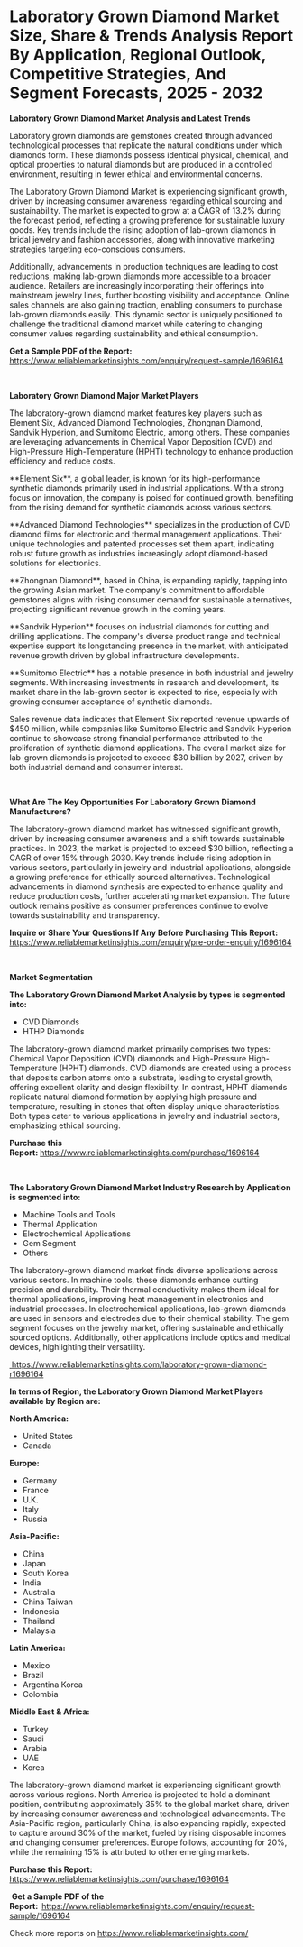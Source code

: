 <p><h1>Laboratory Grown Diamond Market Size, Share & Trends Analysis Report By Application, Regional Outlook, Competitive Strategies, And Segment Forecasts, 2025 - 2032</h1></p><p><strong>Laboratory Grown Diamond Market Analysis and Latest Trends</strong></p>
<p><p>Laboratory grown diamonds are gemstones created through advanced technological processes that replicate the natural conditions under which diamonds form. These diamonds possess identical physical, chemical, and optical properties to natural diamonds but are produced in a controlled environment, resulting in fewer ethical and environmental concerns.</p><p>The Laboratory Grown Diamond Market is experiencing significant growth, driven by increasing consumer awareness regarding ethical sourcing and sustainability. The market is expected to grow at a CAGR of 13.2% during the forecast period, reflecting a growing preference for sustainable luxury goods. Key trends include the rising adoption of lab-grown diamonds in bridal jewelry and fashion accessories, along with innovative marketing strategies targeting eco-conscious consumers.</p><p>Additionally, advancements in production techniques are leading to cost reductions, making lab-grown diamonds more accessible to a broader audience. Retailers are increasingly incorporating their offerings into mainstream jewelry lines, further boosting visibility and acceptance. Online sales channels are also gaining traction, enabling consumers to purchase lab-grown diamonds easily. This dynamic sector is uniquely positioned to challenge the traditional diamond market while catering to changing consumer values regarding sustainability and ethical consumption.</p></p>
<p><strong>Get a Sample PDF of the Report:&nbsp;</strong> <a href="https://www.reliablemarketinsights.com/enquiry/request-sample/1696164?utm_campaign=2004&utm_medium=2&utm_source=Github&utm_content=ia&utm_term=08012025&utm_id=laboratory-grown-diamond">https://www.reliablemarketinsights.com/enquiry/request-sample/1696164</a></p>
<p>&nbsp;</p>
<p><strong>Laboratory Grown Diamond Major Market Players</strong></p>
<p><p>The laboratory-grown diamond market features key players such as Element Six, Advanced Diamond Technologies, Zhongnan Diamond, Sandvik Hyperion, and Sumitomo Electric, among others. These companies are leveraging advancements in Chemical Vapor Deposition (CVD) and High-Pressure High-Temperature (HPHT) technology to enhance production efficiency and reduce costs.</p><p>**Element Six**, a global leader, is known for its high-performance synthetic diamonds primarily used in industrial applications. With a strong focus on innovation, the company is poised for continued growth, benefiting from the rising demand for synthetic diamonds across various sectors.</p><p>**Advanced Diamond Technologies** specializes in the production of CVD diamond films for electronic and thermal management applications. Their unique technologies and patented processes set them apart, indicating robust future growth as industries increasingly adopt diamond-based solutions for electronics.</p><p>**Zhongnan Diamond**, based in China, is expanding rapidly, tapping into the growing Asian market. The company's commitment to affordable gemstones aligns with rising consumer demand for sustainable alternatives, projecting significant revenue growth in the coming years.</p><p>**Sandvik Hyperion** focuses on industrial diamonds for cutting and drilling applications. The company's diverse product range and technical expertise support its longstanding presence in the market, with anticipated revenue growth driven by global infrastructure developments.</p><p>**Sumitomo Electric** has a notable presence in both industrial and jewelry segments. With increasing investments in research and development, its market share in the lab-grown sector is expected to rise, especially with growing consumer acceptance of synthetic diamonds.</p><p>Sales revenue data indicates that Element Six reported revenue upwards of $450 million, while companies like Sumitomo Electric and Sandvik Hyperion continue to showcase strong financial performance attributed to the proliferation of synthetic diamond applications. The overall market size for lab-grown diamonds is projected to exceed $30 billion by 2027, driven by both industrial demand and consumer interest.</p></p>
<p>&nbsp;</p>
<p><strong>What Are The Key Opportunities For Laboratory Grown Diamond Manufacturers?</strong></p>
<p><p>The laboratory-grown diamond market has witnessed significant growth, driven by increasing consumer awareness and a shift towards sustainable practices. In 2023, the market is projected to exceed $30 billion, reflecting a CAGR of over 15% through 2030. Key trends include rising adoption in various sectors, particularly in jewelry and industrial applications, alongside a growing preference for ethically sourced alternatives. Technological advancements in diamond synthesis are expected to enhance quality and reduce production costs, further accelerating market expansion. The future outlook remains positive as consumer preferences continue to evolve towards sustainability and transparency.</p></p>
<p><strong>Inquire or Share Your Questions If Any Before Purchasing This Report:</strong> <a href="https://www.reliablemarketinsights.com/enquiry/pre-order-enquiry/1696164?utm_campaign=2004&utm_medium=2&utm_source=Github&utm_content=ia&utm_term=08012025&utm_id=laboratory-grown-diamond">https://www.reliablemarketinsights.com/enquiry/pre-order-enquiry/1696164</a></p>
<p>&nbsp;</p>
<p><strong>Market Segmentation</strong></p>
<p><strong>The Laboratory Grown Diamond Market Analysis by types is segmented into:</strong></p>
<p><ul><li>CVD Diamonds</li><li>HTHP Diamonds</li></ul></p>
<p><p>The laboratory-grown diamond market primarily comprises two types: Chemical Vapor Deposition (CVD) diamonds and High-Pressure High-Temperature (HPHT) diamonds. CVD diamonds are created using a process that deposits carbon atoms onto a substrate, leading to crystal growth, offering excellent clarity and design flexibility. In contrast, HPHT diamonds replicate natural diamond formation by applying high pressure and temperature, resulting in stones that often display unique characteristics. Both types cater to various applications in jewelry and industrial sectors, emphasizing ethical sourcing.</p></p>
<p><strong>Purchase this Report:&nbsp;</strong><a href="https://www.reliablemarketinsights.com/purchase/1696164?utm_campaign=2004&utm_medium=2&utm_source=Github&utm_content=ia&utm_term=08012025&utm_id=laboratory-grown-diamond">https://www.reliablemarketinsights.com/purchase/1696164</a></p>
<p>&nbsp;</p>
<p><strong>The Laboratory Grown Diamond Market Industry Research by Application is segmented into:</strong></p>
<p><ul><li>Machine Tools and Tools</li><li>Thermal Application</li><li>Electrochemical Applications</li><li>Gem Segment</li><li>Others</li></ul></p>
<p><p>The laboratory-grown diamond market finds diverse applications across various sectors. In machine tools, these diamonds enhance cutting precision and durability. Their thermal conductivity makes them ideal for thermal applications, improving heat management in electronics and industrial processes. In electrochemical applications, lab-grown diamonds are used in sensors and electrodes due to their chemical stability. The gem segment focuses on the jewelry market, offering sustainable and ethically sourced options. Additionally, other applications include optics and medical devices, highlighting their versatility.</p></p>
<p><a href="https://www.reliablemarketinsights.com/laboratory-grown-diamond-r1696164?utm_campaign=2004&utm_medium=2&utm_source=Github&utm_content=ia&utm_term=08012025&utm_id=laboratory-grown-diamond">&nbsp;https://www.reliablemarketinsights.com/laboratory-grown-diamond-r1696164</a></p>
<p><strong>In terms of Region, the Laboratory Grown Diamond Market Players available by Region are:</strong></p>
<p>
    <p> <strong> North America: </strong>
        <ul>
            <li>United States</li>
            <li>Canada</li>
        </ul>
        </p> 
    <p> <strong> Europe: </strong>
        <ul>
            <li>Germany</li>
            <li>France</li>
            <li>U.K.</li>
            <li>Italy</li>
            <li>Russia</li>
        </ul>
        </p> 
    <p> <strong> Asia-Pacific: </strong>
        <ul>
            <li>China</li>
            <li>Japan</li>
            <li>South Korea</li>
            <li>India</li>
            <li>Australia</li>
            <li>China Taiwan</li>
            <li>Indonesia</li>
            <li>Thailand</li>
            <li>Malaysia</li>
        </ul>
        </p> 
    <p> <strong> Latin America: </strong>
        <ul>
            <li>Mexico</li>
            <li>Brazil</li>
            <li>Argentina Korea</li>
            <li>Colombia</li>
        </ul>
        </p> 
    <p> <strong> Middle East & Africa: </strong>
        <ul>
            <li>Turkey</li>
            <li>Saudi</li>
            <li>Arabia</li>
            <li>UAE</li>
            <li>Korea</li>
        </ul>
    </p>
    </p>
<p><p>The laboratory-grown diamond market is experiencing significant growth across various regions. North America is projected to hold a dominant position, contributing approximately 35% to the global market share, driven by increasing consumer awareness and technological advancements. The Asia-Pacific region, particularly China, is also expanding rapidly, expected to capture around 30% of the market, fueled by rising disposable incomes and changing consumer preferences. Europe follows, accounting for 20%, while the remaining 15% is attributed to other emerging markets.</p></p>
<p><strong>Purchase this Report: </strong><a href="https://www.reliablemarketinsights.com/purchase/1696164?utm_campaign=2004&utm_medium=2&utm_source=Github&utm_content=ia&utm_term=08012025&utm_id=laboratory-grown-diamond">https://www.reliablemarketinsights.com/purchase/1696164</a></p>
<p>&nbsp;<strong>Get a Sample PDF of the Report:&nbsp;&nbsp;</strong><a href="https://www.reliablemarketinsights.com/enquiry/request-sample/1696164?utm_campaign=2004&utm_medium=2&utm_source=Github&utm_content=ia&utm_term=08012025&utm_id=laboratory-grown-diamond">https://www.reliablemarketinsights.com/enquiry/request-sample/1696164</a></p>
<p><strong></strong></p>
<p>Check more reports on <a href="https://www.reliablemarketinsights.com/?utm_campaign=2004&utm_medium=2&utm_source=Github&utm_content=ia&utm_term=08012025&utm_id=laboratory-grown-diamond">https://www.reliablemarketinsights.com/</a></p>